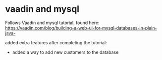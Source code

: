 # vaadin and mysql
Follows Vaadin and mysql tutorial, found here: https://vaadin.com/blog/building-a-web-ui-for-mysql-databases-in-plain-java-

added extra features after completing the tutorial:
- added a way to add new customers to the database
